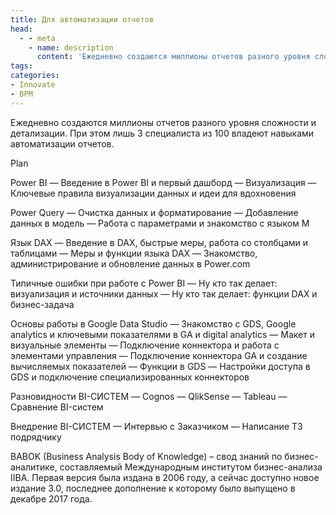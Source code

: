 ```yaml
---
title: Для автоматизации отчетов
head:
  - - meta
    - name: description
      content: 'Ежедневно создаются миллионы отчетов разного уровня сложности и детализации. При этом лишь 3 специалиста из 100 владеют навыками автоматизации отчетов'
tags:
categories:
- Innovate
- BPM
---
```


Ежедневно создаются миллионы отчетов разного уровня сложности и детализации. При этом лишь 3 специалиста из 100 владеют навыками автоматизации отчетов.



Plan

Power BI
— Введение в Power BI и первый дашборд
— Визуализация
— Ключевые правила визуализации данных и идеи для вдохновения

Power Query
— Очистка данных и форматирование
— Добавление данных в модель
— Работа с параметрами и знакомство с языком М

Язык DAX
— Введение в DAX, быстрые меры, работа со столбцами и таблицами
— Меры и функции языка DAX
— Знакомство, администрирование и обновление данных в Power.com

Типичные ошибки при работе с Power BI
— Ну кто так делает: визуализация и источники данных
— Ну кто так делает: функции DAX и бизнес-задача

Основы работы в Google Data Studio
— Знакомство с GDS, Google analytics и ключевыми показателями в GA и digital analytics
— Макет и визуальные элементы
— Подключение коннектора и работа с элементами управления
— Подключение коннектора GA и создание вычисляемых показателей
— Функции в GDS
— Настройки доступа в GDS и подключение специализированных коннекторов

Разновидности BI-СИСТЕМ
— Cognos
— QlikSense
— Tableau
— Сравнение BI-систем

Внедрение BI-СИСТЕМ
— Интервью с Заказчиком
— Написание ТЗ подрядчику


BABOK (Business Analysis Body of Knowledge) – свод знаний по бизнес-аналитике, составляемый Международным институтом бизнес-анализа IIBA. Первая версия была издана в 2006 году, а сейчас доступно новое издание 3.0, последнее дополнение к которому было выпущено в декабре 2017 года.
